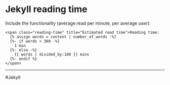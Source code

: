# Jekyll reading time

Include the functionality (average read per minute, per average user):

```
<span class="reading-time" title="Estimated read time">Reading time:
  {% assign words = content | number_of_words -%}
  {%- if words < 360 -%}
    1 min
  {%- else -%}
    {{ words | divided_by:180 }} mins
  {%- endif %}
</span>
```

---

#Jekyll